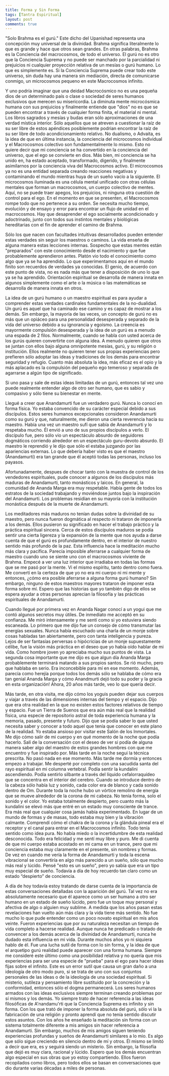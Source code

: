 ```yaml
---
title: Forma y Sin Forma
tags: [Tantra Espiritual]
layout: post
comments: true
---
```

"Solo Brahma es el gurú." Este dicho del Upanishad representa una concepción muy universal de la divinidad. Brahma significa literalmente lo que es grande y hace que otros sean grandes. En otras palabras, Brahma es la Conciencia del macrocosmos, de todo el universo. El gurú no es otro que la Conciencia Suprema y no puede ser manchado por la parcialidad ni prejuicios ni cualquier proyección relativa de un mesías o gurú humano. Lo que es simplemente es. Si la Conciencia Suprema puede crear todo este universo, sin duda hay una manera sin mediación, directa de comunicarse conmigo, un microcosmos pequeno en este Macrocosmos infinito.

Y uno podría imaginar que una deidad Macrocósmico no es una pequeña dios de un determinado país o clase o sociedad de seres humanos exclusivos que merecen su misericordia. La diminuta mente microcósmica humana con sus prejuicios y finalmente entiende que "dios" no es que se pueden encontrar a través de cualquier forma finita, el material ni mental. Los libros sagrados y mesías y budas eran sólo aproximaciones de una verdad mística interior. Sólo aquellos que se atreven a cuestionar la raíz de su ser libre de estos apéndices posiblemente podrian encontrar la raíz de su ser libre de todo acondicionamiento relativo. No dualismo, o Advaita, es la idea de que en última instancia, la conciencia del microcosmos individual y el Macrocosmos colectivo son fundamentalmente lo mismo. Esto no quiere decir que mi conciencia se ha convertido en la conciencia del universo, que el ego se convierte en dios. Más bien, mi conciencia se ha unido en, ha estado aceptado, transformado, digerido, y finalmente asimilarnos por la conciencia viva del Macrocosmos activo. El microcosmos ya no es una entidad separada creando reacciones negativas y contaminando el mundo mientras huya de un sueño vacío a la siguiente. El microcosmos iluminada es una célula mental unificado con otras células mentales que forman un macrocosmos, un cuerpo colectivo de mentes. Aquí, no se puede traer apegos, los prejuicios, ni ninguna otra cuestión de control para el ego. En el momento en que se presenten, el Macrocosmos rompe todo que no pertenece a su orden. Se necesita mucho tiempo, evolución y de ensayo y error para encontrar un flujo de unidad en el macrocosmos. Hay que desaprender el ego socialmente acondicionado y adoctrinado, junto con todos sus instintos mentales y biológicas hereditarias con el fin de aprender el camino de Brahma.

Sólo los que nacen con facultades intuitivas desarrollados pueden entender estas verdades sin seguir los maestros o caminos. La vida enseña de alguna manera estas lecciones internas. Sospecho que estas mentes están "preparados" con este conocimiento desde el nacimiento y que fue probablemente aprendieron antes. Platón vio todo el conocimiento como algo que ya se ha aprendido. Lo que experimentamos aquí en el mundo finito son recuerdos de verdades ya conocidas. El genio, de acuerdo con este punto de vista, no es nada más que tener a disposición de uno lo que ya se ha aprendido. Orientación espiritual se desarrolla de manera innata en algunos simplemente como el arte o la música o las matemáticas se desarrolla de manera innata en otros.

La idea de un gurú humano o un maestro espiritual es para ayudar a comprender estas verdades cardinales fundamentales de la no-dualidad. Un gurú es aquel que ha caminado ese camino y es capaz de mostrar a los demás. Sin embargo, la mayoría de las veces, un concepto de gurú no es más que un opiáceo para una personalidad desesperada y separado de la vida del universo debido a su ignorancia y egoísmo. La creencia es mayormente compulsión desesperada y la idea de un gurú es a menudo una espada de 2 filos. Normalmente, cuando se habla con usted acerca de los gurús quieren convertirte con alguna idea. A menudo quieren que otros se juntan con ellos bajo alguna omnipotente mesías, gurú, y su religión o institución. Ellos realmente no quieren tener sus propias experiencias pero prefieren sólo adoptar las ideas y tradiciones de los demás para encontrar seguridad y refugio. Cuanto más absoluta la idea, más eficaz es el opio y la más aplacado es la compulsión del pequeño ego temeroso y separada de agarrarse a algún tipo de significado.

Si uno pasa y sale de estas ideas limitadas de un gurú, entonces tal vez uno puede realmente entender algo de otro ser humano, que es sabio y compasivo y sólo tiene su bienestar en mente.

Llegué a creer que Anandamurti fue un verdadero gurú. Nunca lo conocí en forma física. Yo estaba convencido de su carácter especial debido a sus discípulos. Estos seres humanos excepcionales consideron Anandamurti como su gurú y que, naturalmente, me dieron una cierta reverencia hacia su maestro. Había una vez un maestro sufí que sabía de Anandamurti y lo respetaba mucho. Él envió a uno de sus propios discípulos a verlo. El discípulo fue, pero sólo vio un espectáculo absurdo de seguidores dogmáticos corriendo alrededor en un espectáculo guru-devoto absurdo. El maestro le reprendió y le dijo que sólo el estaba juzgando por las apariencias externas. Lo que debería haber visto es que el maestro (Anandamurti) era tan grande que él aceptó todas las personas, incluso los payasos.

Afortunadamente, despues de chocar tanto con la muestra de control de los vendedores espirituales, pude conocer a algunos de los discípulos más maduras de Anandamurti, tanto monásticos y laicos. En general, la comunidad de Ananda Marga era muy respetable. Había gente de todos los estratos de la sociedad trabajando y moviéndose juntos bajo la inspiración del Anandamurti. Los problemas residían en su mayoría con la institución monástica después de la muerte de Anandamurti.

Los meditadores más maduros no tenían dudas sobre la divinidad de su maestro, pero nunca fueron dogmática al respecto ni trataron de imponerla a los demás. Ellos pusieron su significado en hacer el trabajo práctico y la práctica espiritual sincera. Cerca de estos discípulos maduros se podía sentir una cierta ligereza y la expansión de la mente que nos ayuda a darse cuenta de que el gurú es profundamente dentro, en el interior de nuestro sentido más profundo de la paz. Esta influencia hace la meditación mucho más clara y pacífica. Parecía imposible aferrarse a cualquier forma de maestro cuando uno se siente uno con el macrocosmos viviente de Brahma. Empecé a ver una luz interior que irradiaba en todas las formas que se me pasó por la mente. Vi el mismo espíritu, tanto dentro como fuera. Me convertí en la certeza de que yo no era mi cuerpo ni mi mente y entonces, ¿cómo era posible aferrarse a alguna forma gurú humano? Sin embargo, ninguno de estos maestros mayores trataron de imponer esta forma sobre mí. Espero que las historias que yo también digo de ellos se espera ayudar a otras personas aprecian la filosofía y las prácticas espirituales de Anandamurti.

Cuando llegué por primera vez en Ananda Nagar conocí a un yogui que me contó algunos secretos muy útiles. De inmediato me acceptó en su confianza. Me miró intensamente y me sentí como si yo estuviera siendo escaneada. Lo primero que me dijo fue un consejo de cómo transmutar las energías sexuales. Nunca había escuchado una charla de un monje sobre cosas habladas tan abiertamente, pero con tanta inteligencia y pureza. Lejos de ser fantasías perversas o hipócricias de un monje supuestamente célibe, fue la visión más práctica en el deseo que yo había oído hablar de mi vida. Como hombre joven yo apreciaba mucho sus puntos de vista. La segunda cosa importante que me dijo es que algun día Ananda Marga probablemente terminará matando a sus propios santos. Se rió mucho, pero que hablaba en serio. Era inconcebible para mí en ese momento. Además, parecía como herejía porque todos los demás sólo se hablaba de cómo era tan genial Ananda Marga y cómo Anandmurti dejó todo su poder y la gracia en esta organización! Ahora, 20 años más tarde, veo lo que quería decir.

Más tarde, en otra visita, me dijo cómo los yoguis pueden dejar sus cuerpos y viajar a través de las dimensiones internas del tiempo y el espacio. Dijo que era otra realidad en la que no existen estos factores relativos de tiempo y espacio. Fue un Tierra de Suenos que era aún más real que la realidad física, una especie de repositorio astral de toda experiencia humana y la memoria, pasado, presente y futuro. Dijo que se podía saber lo que usted necesita saber y conocer a todo aquel que tenía que conocer en este plano de la realidad. Yo estaba ansioso por visitar este Salón de los Inmortales. Me dijo cómo salir de mi cuerpo y en qué momento de la noche que podía hacerlo. Salí de la conversación con el deseo de ver si podía de alguna manera saber algo del maestro de estos grandes hombres con que me encuentro y fue inspirado por. Más tarde en la noche segui la técnica prescrita. No pasó nada en ese momento. Más tarde me dormía y entonces empezo a trabajar. Me desperté por completo con una sacudida santa del rayo espiritual en mi columna vertebral. Podía sentir la kundalini ascendiendo. Podía sentirlo silbante a través del líquido cefalorraquídeo que se concentra en el interior del cerebro. Cuando se introduce dentro de la cabeza sólo había luz y sonido, cada color era de blanco y cada sonido dentro de Om. Durante toda la noche hubo un vórtice remolino de energía que se mueve alrededor de la corona de mi cabeza. No tenía forma, solo el sonido y el color. Yo estaba totalmente despierto, pero cuanto más la kundalini se elevó más que entré en un estado muy consciente de trance. Era más real que cualquier cosa jamás había experimentado. En lugar de un mundo de formas y de masas, todo estaba muy bien y la vibración calmante. Comprendí cómo el chakra de la corona y la glándula pineal era el receptor y el canal para entrar en el Macrocosmos infinito. Todo tenía sentido como idea pura. No había miedo o la incertidumbre de esta realidad desconocida. Todo era felicidad y me sentí muy libre y puro. Me di cuenta de que mi cuerpo estaba acostado en mi cama en un trance, pero que mi conciencia estaba muy claramente en el presente, sin nombres y formas. De vez en cuando me vería la forma de Anandamurti y toda la escena vibracional se convertiría en algo más parecido a un sueño, sólo que mucho más real y lúcido. Pensé "esto es un sueño", pero yo sabía que era un tipo muy especial de sueño. Todavía a día de hoy recuerdo tan claro como un estado “despierto” de conciencia.

A día de hoy todavía estoy tratando de darse cuenta de la importancia de estas conversaciones detalladas con la aparición del gurú. Tal vez no era absolutamente necesario que él aparece como un ser humano a otro ser humano en un estado de sueño lúcido, pero fue un toque muy personal y afectiva de algo o alguien muy sublime. A medida que los años pasan estas revelaciones han vuelto aún más clara y la vida tiene más sentido. No fue mucho lo que pude entender como un poco novato espiritual en mis años veinte. Fueron experiencias que por su naturaleza necesitan un tiempo de vida completo a hacerse realidad. Aunque nunca he predicado o tratado de convencer a los demás acerca de la divinidad de Anandamurti, nunca he dudado esta influencia en mi vida. Durante muchos años yo ni siquiera hablo de él. Fue una lucha sutil de forma con lo sin forma, y la idea de que el arquetipo gurú realidad puede aparecer con una forma humana. Siempre me consideré este último como una posibilidad relativa y no quería que mis experiencias para ser una especie de "prueba" para el ego para hacer ideas fijas sobre el infinito. Este es un error sutil que causa un gran daño a una ideología de otro modo puro, si se trata de uno con sus conjuntos personales de las ideas o de la ideología de una sociedad espiritual. Si misterio, sutileza y pensamiento libre sustituido por la concreción y la conformidad, entonces sólo el dogma permanecerá. Los seres humanos armados con las ideas exclusivos siempre terminan creando problemas por sí mismos y los demás. Yo siempre trato de hacer referencia a las ideas filosóficas de A'nandamu'rti que la Conciencia Suprema es infinito y sin forma. Con los que trató de imponer la forma absoluta del gurú, sólo vi la la fabricación de una religión y pronto aprendí que no tenía sentido discutir estos asuntos. Con los años he enseñado la meditación sin forma con un sistema totalmente diferente a mis amigos sin hacer referencia a Anandamurti. Sin embargo, muchos de mis amigos siguen teniendo experiencias profundas y sueños de Anandamurti similares a lo mio. Es algo que sólo sigue creciendo en silencio dentro de mí y otros. Él mismo se limitó a decir que era, es y seguirá siendo un misterio. Sin embargo, la filosofía que dejó es muy clara, racional y lúcido. Espero que los demás encuentran algo especial en sus obras que yo estoy compartiendo. Ellos fueron recopilados como libros, pero todos ellos se basan en conversaciones que dio durante varias décadas a miles de personas.
